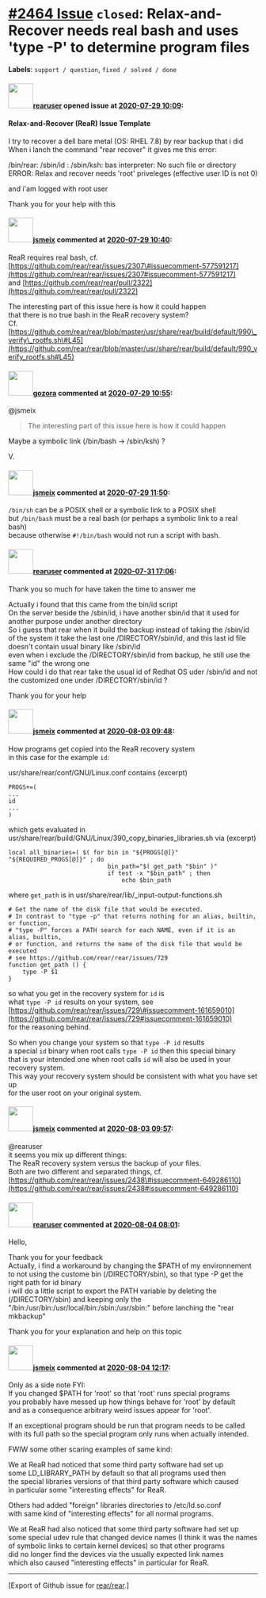 [\#2464 Issue](https://github.com/rear/rear/issues/2464) `closed`: Relax-and-Recover needs real bash and uses 'type -P' to determine program files
==================================================================================================================================================

**Labels**: `support / question`, `fixed / solved / done`

#### <img src="https://avatars.githubusercontent.com/u/68948067?v=4" width="50">[rearuser](https://github.com/rearuser) opened issue at [2020-07-29 10:09](https://github.com/rear/rear/issues/2464):

#### Relax-and-Recover (ReaR) Issue Template

I try to recover a dell bare metal (OS: RHEL 7.8) by rear backup that i
did  
When i lanch the command "rear recover" it gives me this error:

/bin/rear: /sbin/id : /sbin/ksh: bas interpreter: No such file or
directory  
ERROR: Relax and recover needs 'root' priveleges (effective user ID is
not 0)

and i'am logged with root user

Thank you for your help with this

#### <img src="https://avatars.githubusercontent.com/u/1788608?u=925fc54e2ce01551392622446ece427f51e2f0ce&v=4" width="50">[jsmeix](https://github.com/jsmeix) commented at [2020-07-29 10:40](https://github.com/rear/rear/issues/2464#issuecomment-665588453):

ReaR requires real bash, cf.  
[https://github.com/rear/rear/issues/2307\#issuecomment-577591217](https://github.com/rear/rear/issues/2307#issuecomment-577591217)  
and
[https://github.com/rear/rear/pull/2322](https://github.com/rear/rear/pull/2322)

The interesting part of this issue here is how it could happen  
that there is no true bash in the ReaR recovery system?  
Cf.  
[https://github.com/rear/rear/blob/master/usr/share/rear/build/default/990\_verify\_rootfs.sh\#L45](https://github.com/rear/rear/blob/master/usr/share/rear/build/default/990_verify_rootfs.sh#L45)

#### <img src="https://avatars.githubusercontent.com/u/12116358?u=1c5ba9dcee5ca3082f03029a7fbe647efd30eb49&v=4" width="50">[gozora](https://github.com/gozora) commented at [2020-07-29 10:55](https://github.com/rear/rear/issues/2464#issuecomment-665595227):

@jsmeix

> The interesting part of this issue here is how it could happen

Maybe a symbolic link (/bin/bash -&gt; /sbin/ksh) ?

V.

#### <img src="https://avatars.githubusercontent.com/u/1788608?u=925fc54e2ce01551392622446ece427f51e2f0ce&v=4" width="50">[jsmeix](https://github.com/jsmeix) commented at [2020-07-29 11:50](https://github.com/rear/rear/issues/2464#issuecomment-665618244):

`/bin/sh` can be a POSIX shell or a symbolic link to a POSIX shell  
but `/bin/bash` must be a real bash (or perhaps a symbolic link to a
real bash)  
because otherwise `#!/bin/bash` would not run a script with bash.

#### <img src="https://avatars.githubusercontent.com/u/68948067?v=4" width="50">[rearuser](https://github.com/rearuser) commented at [2020-07-31 17:06](https://github.com/rear/rear/issues/2464#issuecomment-667232859):

Thank you so much for have taken the time to answer me

Actually i found that this came from the bin/id script  
On the server beside the /sbin/id, i have another sbin/id that it used
for another purpose under another directory  
So i guess that rear when it build the backup instead of taking the
/sbin/id of the system it take the last one /DIRECTORY/sbin/id, and this
last id file doesn't contain usual binary like /sbin/id  
even when i exclude the /DIRECTORY/sbin/id from backup, he still use the
same "id" the wrong one  
How could i do that rear take the usual id of Redhat OS uder /sbin/id
and not the customized one under /DIRECTORY/sbin/id ?

Thank you for your help

#### <img src="https://avatars.githubusercontent.com/u/1788608?u=925fc54e2ce01551392622446ece427f51e2f0ce&v=4" width="50">[jsmeix](https://github.com/jsmeix) commented at [2020-08-03 09:48](https://github.com/rear/rear/issues/2464#issuecomment-667925645):

How programs get copied into the ReaR recovery system  
in this case for the example `id`:

usr/share/rear/conf/GNU/Linux.conf contains (excerpt)

    PROGS+=(
    ...
    id
    ...
    )

which gets evaluated in  
usr/share/rear/build/GNU/Linux/390\_copy\_binaries\_libraries.sh via
(excerpt)

    local all_binaries=( $( for bin in "${PROGS[@]}" "${REQUIRED_PROGS[@]}" ; do
                                bin_path="$( get_path "$bin" )"
                                if test -x "$bin_path" ; then
                                    echo $bin_path

where `get_path` is in usr/share/rear/lib/\_input-output-functions.sh

    # Get the name of the disk file that would be executed.
    # In contrast to "type -p" that returns nothing for an alias, builtin, or function,
    # "type -P" forces a PATH search for each NAME, even if it is an alias, builtin,
    # or function, and returns the name of the disk file that would be executed
    # see https://github.com/rear/rear/issues/729
    function get_path () {
        type -P $1
    }

so what you get in the recovery system for `id` is  
what `type -P id` results on your system, see  
[https://github.com/rear/rear/issues/729\#issuecomment-161659010](https://github.com/rear/rear/issues/729#issuecomment-161659010)  
for the reasoning behind.

So when you change your system so that `type -P id` results  
a special `id` binary when root calls `type -P id` then this special
binary  
that is your intended one when root calls `id` will also be used in your
recovery system.  
This way your recovery system should be consistent with what you have
set up  
for the user root on your original system.

#### <img src="https://avatars.githubusercontent.com/u/1788608?u=925fc54e2ce01551392622446ece427f51e2f0ce&v=4" width="50">[jsmeix](https://github.com/jsmeix) commented at [2020-08-03 09:57](https://github.com/rear/rear/issues/2464#issuecomment-667931098):

@rearuser  
it seems you mix up different things:  
The ReaR recovery system versus the backup of your files.  
Both are two different and separated things, cf.  
[https://github.com/rear/rear/issues/2438\#issuecomment-649286110](https://github.com/rear/rear/issues/2438#issuecomment-649286110)

#### <img src="https://avatars.githubusercontent.com/u/68948067?v=4" width="50">[rearuser](https://github.com/rearuser) commented at [2020-08-04 08:01](https://github.com/rear/rear/issues/2464#issuecomment-668446427):

Hello,

Thank you for your feedback  
Actually, i find a workaround by changing the $PATH of my environnement
to not using the custome bin (/DIRECTORY/sbin), so that type -P get the
right path for id binary  
i will do a little script to export the PATH variable by deleting the
(/DIRECTORY/sbin) and keeping only the
"/bin:/usr/bin:/usr/local/bin:/sbin:/usr/sbin:" before lanching the
"rear mkbackup"

Thank you for your explanation and help on this topic

#### <img src="https://avatars.githubusercontent.com/u/1788608?u=925fc54e2ce01551392622446ece427f51e2f0ce&v=4" width="50">[jsmeix](https://github.com/jsmeix) commented at [2020-08-04 12:17](https://github.com/rear/rear/issues/2464#issuecomment-668561320):

Only as a side note FYI:  
If you changed $PATH for 'root' so that 'root' runs special programs  
you probably have messed up how things behave for 'root' by default  
and as a consequence arbitrary weird issues appear for 'root'.

If an exceptional program should be run that program needs to be
called  
with its full path so the special program only runs when actually
intended.

FWIW some other scaring examples of same kind:

We at ReaR had noticed that some third party software had set up  
some LD\_LIBRARY\_PATH by default so that all programs used then  
the special libraries versions of that third party software which
caused  
in particular some "interesting effects" for ReaR.

Others had added "foreign" libraries directories to /etc/ld.so.conf  
with same kind of "interesting effects" for all normal programs.

We at ReaR had also noticed that some third party software had set up  
some special udev rule that changed device names (I think it was the
names  
of symbolic links to certain kernel devices) so that other programs  
did no longer find the devices via the usually expected link names  
which also caused "interesting effects" in particular for ReaR.

------------------------------------------------------------------------

\[Export of Github issue for
[rear/rear](https://github.com/rear/rear).\]
